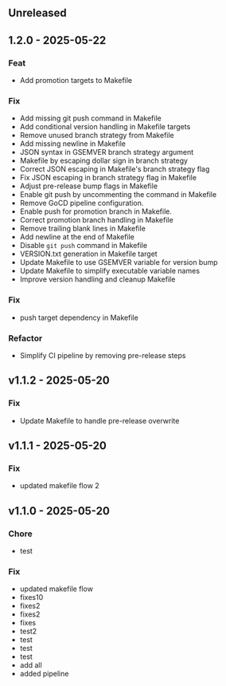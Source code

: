 ## Unreleased


## 1.2.0 - 2025-05-22
### Feat
- Add promotion targets to Makefile

### Fix
- Add missing git push command in Makefile
- Add conditional version handling in Makefile targets
- Remove unused branch strategy from Makefile
- Add missing newline in Makefile
- JSON syntax in GSEMVER branch strategy argument
- Makefile by escaping dollar sign in branch strategy
- Correct JSON escaping in Makefile's branch strategy flag
- Fix JSON escaping in branch strategy flag in Makefile
- Adjust pre-release bump flags in Makefile
- Enable git push by uncommenting the command in Makefile
- Remove GoCD pipeline configuration.
- Enable push for promotion branch in Makefile.
- Correct promotion branch handling in Makefile
- Remove trailing blank lines in Makefile
- Add newline at the end of Makefile
- Disable `git push` command in Makefile
- VERSION.txt generation in Makefile target
- Update Makefile to use GSEMVER variable for version bump
- Update Makefile to simplify executable variable names
- Improve version handling and cleanup Makefile

### Fix
- push target dependency in Makefile

### Refactor
- Simplify CI pipeline by removing pre-release steps


## v1.1.2 - 2025-05-20
### Fix
- Update Makefile to handle pre-release overwrite


## v1.1.1 - 2025-05-20
### Fix
- updated makefile flow 2


## v1.1.0 - 2025-05-20
### Chore
- test

### Fix
- updated makefile flow
- fixes10
- fixes2
- fixes2
- fixes
- test2
- test
- test
- test
- add all
- added pipeline

